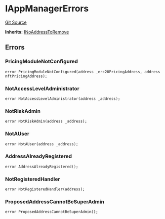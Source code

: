 # IAppManagerErrors
[Git Source](https://github.com/thrackle-io/tron/blob/1ba87bf9bb403411ce677f8e83126c3bf8cfa713/src/common/IErrors.sol)

**Inherits:**
[INoAddressToRemove](/src/common/IErrors.sol/interface.INoAddressToRemove.md)


## Errors
### PricingModuleNotConfigured

```solidity
error PricingModuleNotConfigured(address _erc20PricingAddress, address nftPricingAddress);
```

### NotAccessLevelAdministrator

```solidity
error NotAccessLevelAdministrator(address _address);
```

### NotRiskAdmin

```solidity
error NotRiskAdmin(address _address);
```

### NotAUser

```solidity
error NotAUser(address _address);
```

### AddressAlreadyRegistered

```solidity
error AddressAlreadyRegistered();
```

### NotRegisteredHandler

```solidity
error NotRegisteredHandler(address);
```

### ProposedAddressCannotBeSuperAdmin

```solidity
error ProposedAddressCannotBeSuperAdmin();
```

